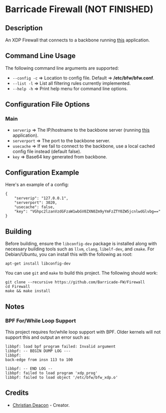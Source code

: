 # Barricade Firewall (NOT FINISHED)
## Description
An XDP Firewall that connects to a backbone running [this](https://github.com/Barricade-FW/Web-Server) application.

## Command Line Usage
The following command line arguments are supported:

* `--config -c` => Location to config file. Default => **/etc/bfw/bfw.conf**.
* `--list -l` => List all filtering rules currently implemented.
* `--help -h` => Print help menu for command line options.

## Configuration File Options
### Main
* `serverip` => The IP/hostname to the backbone server (running [this](https://github.com/Barricade-FW/Web-Server) application).
* `serverport` => The port to the backbone server.
* `usecache` => If we fail to connect to the backbone, use a local cached config file instead (default false).
* `key` => Base64 key generated from backbone.

## Configuration Example
Here's an example of a config:

```
{
    "serverip": "127.0.0.1",
    "serverport": 3020,
    "usecache": false,
    "key": "VGhpc2lzanVzdGFzaW1wbGV0ZXN0Zm9yYmFzZTY0ZW5jcnlwdGlvbg=="
}
```

## Building
Before building, ensure the `libconfig-dev` package is installed along with necessary building tools such as `llvm`, `clang`, `libelf-dev`, and `cmake`. For Debian/Ubuntu, you can install this with the following as root:

```
apt-get install libconfig-dev
```

You can use `git` and `make` to build this project. The following should work:

```
git clone --recursive https://github.com/Barricade-FW/Firewall
cd Firewall
make && make install
```

## Notes
### BPF For/While Loop Support
This project requires for/while loop support with BPF. Older kernels will not support this and output an error such as:

```
libbpf: load bpf program failed: Invalid argument
libbpf: -- BEGIN DUMP LOG ---
libbpf:
back-edge from insn 113 to 100

libbpf: -- END LOG --
libbpf: failed to load program 'xdp_prog'
libbpf: failed to load object '/etc/bfw/bfw_xdp.o'
```

## Credits
* [Christian Deacon](https://www.linkedin.com/in/christian-deacon-902042186/) - Creator.